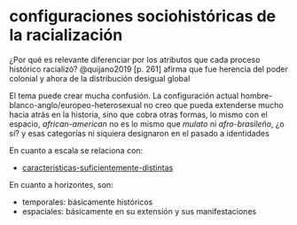 # configuraciones sociohistóricas de la racialización

¿Por qué es relevante diferenciar por los atributos que cada proceso histórico racializó? @quijano2019 [p. 261] afirma que fue herencia del poder colonial y ahora de la distribución desigual global

El tema puede crear mucha confusión. La configuración actual hombre-blanco-anglo/europeo-heterosexual no creo que pueda extenderse mucho hacia atrás en la historia, sino que cobra otras formas, lo mismo con el espacio, *african-american* no es lo mismo que *mulato* ni *afro-brasileño*, ¿o sí? y esas categorías ni siquiera designaron en el pasado a identidades

En cuanto a escala se relaciona con:

* [caracteristicas-suficientemente-distintas](caracteristicas-suficientemente-distintas.md)

En cuanto a horizontes, son:

* temporales: básicamente históricos
* espaciales: básicamente en su extensión y sus manifestaciones
